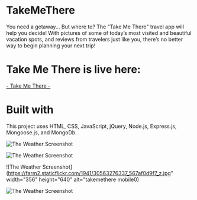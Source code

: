 # TakeMeThere

You need a getaway... But where to? The "Take Me There" travel app will help you decide! With pictures of some of today’s most visited and beautiful vacation spots, and reviews from travelers just like you, there’s no better way to begin planning your next trip!

# Take Me There is live here:

[- Take Me There -](https://quiet-island-51754.herokuapp.com/ "Take Me There")

# Built with

This project uses HTML, CSS, JavaScript, jQuery, Node.js, Express.js, Mongoose.js, and MongoDb.

![The Weather Screenshot](https://farm2.staticflickr.com/1961/45452807792_fb72a929de_z.jpg)

![The Weather Screenshot](https://farm2.staticflickr.com/1959/44778293944_0ccbce3756_z.jpg)

![The Weather Screenshot](https://farm2.staticflickr.com/1941/30563276337_567af0d9f7_z.jpg" width="356" height="640" alt="takemethere mobile0)

![The Weather Screenshot](https://farm2.staticflickr.com/1916/44778291444_47b1fba21f_z.jpg)
